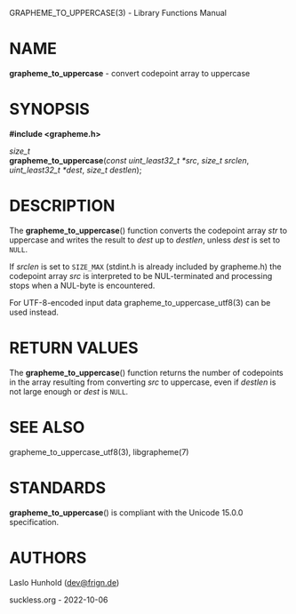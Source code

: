 GRAPHEME\_TO\_UPPERCASE(3) - Library Functions Manual

# NAME

**grapheme\_to\_uppercase** - convert codepoint array to uppercase

# SYNOPSIS

**#include <grapheme.h>**

*size\_t*  
**grapheme\_to\_uppercase**(*const uint\_least32\_t \*src*, *size\_t srclen*, *uint\_least32\_t \*dest*, *size\_t destlen*);

# DESCRIPTION

The
**grapheme\_to\_uppercase**()
function converts the codepoint array
*str*
to uppercase and writes the result to
*dest*
up to
*destlen*,
unless
*dest*
is set to
`NULL`.

If
*srclen*
is set to
`SIZE_MAX`
(stdint.h is already included by grapheme.h) the codepoint array
*src*
is interpreted to be NUL-terminated and processing stops when a
NUL-byte is encountered.

For UTF-8-encoded input data
grapheme\_to\_uppercase\_utf8(3)
can be used instead.

# RETURN VALUES

The
**grapheme\_to\_uppercase**()
function returns the number of codepoints in the array resulting
from converting
*src*
to uppercase, even if
*destlen*
is not large enough or
*dest*
is
`NULL`.

# SEE ALSO

grapheme\_to\_uppercase\_utf8(3),
libgrapheme(7)

# STANDARDS

**grapheme\_to\_uppercase**()
is compliant with the Unicode 15.0.0 specification.

# AUTHORS

Laslo Hunhold ([dev@frign.de](mailto:dev@frign.de))

suckless.org - 2022-10-06
